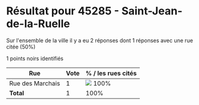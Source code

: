 # Résultat pour 45285 - Saint-Jean-de-la-Ruelle

Sur l'ensemble de la ville il y a eu 2 réponses dont 1 réponses avec une rue citée (50%)

1 points noirs identifiés

| Rue | Vote | % / les rues cités|
|-----|------|-------------------|
| Rue des Marchais | 1 | <img src="../../img/bar_100.gif" />&nbsp;100%|
| **Total** | 1 | 100%|
